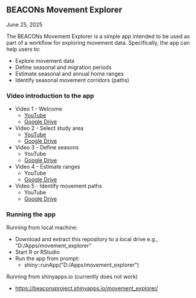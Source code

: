 ## BEACONs Movement Explorer

June 25, 2025

The BEACONs Movement Explorer is a simple app intended to be used as part of a workflow for exploring movement data. Specifically, the app can help users to:

  - Explore movement data
  - Define seasonal and migration periods
  - Estimate seasonal and annual home ranges
  - Identify seasonal movement corridors (paths)


### Video introduction to the app

- Video 1 - Welcome
  - [YouTube](https://youtu.be/SZrru8WFQ0g)
  - [Google Drive](https://drive.google.com/file/d/1B-hoDu5dyd-4hSyTBoIRXnMGgSy8-KV6/view?usp=drive_link)
- Video 2 - Select study area
  - [YouTube](https://youtu.be/B1pBG36QOjo)
  - [Google Drive](https://drive.google.com/file/d/1NyA7VCmodqu2RhPWgJnTnngn56zM8Abj/view?usp=drive_link)
- Video 3 - Define seasons
  - YouTube
  - [Google Drive](https://drive.google.com/file/d/1LQRAj7jZT-XaN2wrh9yUgSiEsW8HSGPj/view?usp=drive_link)
- Video 4 - Estimate ranges
  - YouTube
  - [Google Drive](https://drive.google.com/file/d/1aaRgZgSVhCciojOCWN_OwhAE0pGN-nVL/view?usp=drive_link)
- Video 5 - Identify movement paths
  - YouTube
  - [Google Drive](https://drive.google.com/file/d/16LC3Ckbe4Akj7KoOkMj1vRnhC0apZhjZ/view?usp=drive_link)


### Running the app

Running from local machine:

  - Download and extract this repository to a local drive e.g., "D:/Apps/movement_explorer"
  - Start R or RStudio
  - Run the app from prompt:
    - shiny::runApp("D:/Apps/movement_explorer")

Running from shinyapps.io (currently does not work)

  - <https://beaconsproject.shinyapps.io/movement_explorer/>
